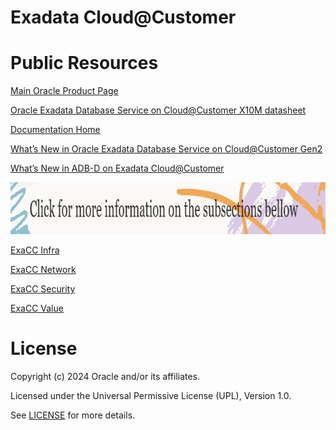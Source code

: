 # Exadata Cloud@Customer

# Public Resources

[Main Oracle Product Page](https://www.oracle.com/uk/engineered-systems/exadata/cloud-at-customer/)

[Oracle Exadata Database Service on Cloud@Customer X10M datasheet](https://www.oracle.com/a/ocom/docs/engineered-systems/exadata/exadb-cc-x10m-ds.pdf)

[Documentation Home](https://docs.oracle.com/en/engineered-systems/exadata-cloud-at-customer/)

[What’s New in Oracle Exadata Database Service on Cloud@Customer Gen2](https://docs.oracle.com/en-us/iaas/exadata/doc/ecc-whats-new-in-exadata-cloud-at-customer-gen2.html)

[What’s New in ADB-D on Exadata Cloud@Customer](https://docs.oracle.com/en-us/iaas/exadata/doc/adb-okv-integration.html)

![Alt text](Specialistdivider1small.jpg?raw=true "Subsections")

[ExaCC Infra](https://github.com/oracle-devrel/technology-engineering/tree/main/data-platform/exadata-cloud-at-customer/exacc-infra)

[ExaCC Network](https://github.com/oracle-devrel/technology-engineering/tree/main/data-platform/exadata-cloud-at-customer/exacc-network)

[ExaCC Security](https://github.com/oracle-devrel/technology-engineering/tree/main/data-platform/exadata-cloud-at-customer/exacc-security)

[ExaCC Value](https://github.com/oracle-devrel/technology-engineering/tree/main/data-platform/exadata-cloud-at-customer/exacc-value)

# License

Copyright (c) 2024 Oracle and/or its affiliates.

Licensed under the Universal Permissive License (UPL), Version 1.0.

See [LICENSE](https://github.com/oracle-devrel/technology-engineering/blob/main/LICENSE) for more details.
